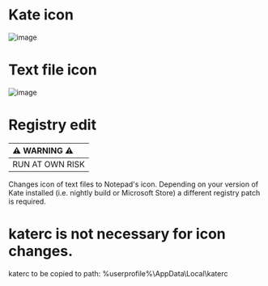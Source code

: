 # Kate icon
![image](https://github.com/user-attachments/assets/b2e156b6-cac6-4107-a800-32183218da7d)

# Text file icon
![image](https://github.com/user-attachments/assets/86ba7a88-36bd-4608-b155-c171139f4d19)


# Registry edit
|   :warning: WARNING :warning:   |
|:----------------------------|
|      RUN AT OWN RISK       |

Changes icon of text files to Notepad's icon.
Depending on your version of Kate installed (i.e. nightly build or Microsoft Store) a different registry patch is required. 


# katerc is not necessary for icon changes.
katerc to be copied to path:
%userprofile%\AppData\Local\katerc
